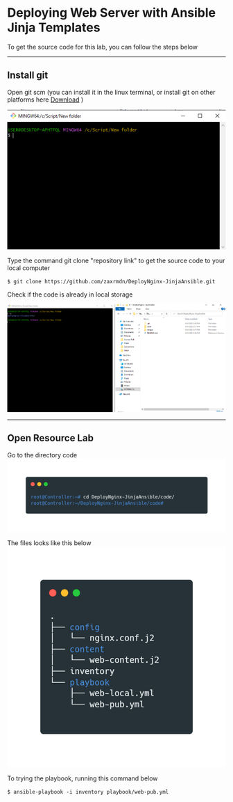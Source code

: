 # Deploying Web Server with Ansible Jinja Templates

To get the source code for this lab, you can follow the steps below

---
## Install git

Open git scm (you can install it in the linux terminal, or install git on other platforms here [Download](https://git-scm.com/downloads) )

![This is an image](./picture/git-bash.png)

Type the command git clone "repository link" to get the source code to your local computer
```
$ git clone https://github.com/zaxrmdn/DeployNginx-JinjaAnsible.git
```

Check if the code is already in local storage

![This is an image](./picture/code-exists.png)

---
## Open Resource Lab

Go to the directory code
![This is an image](./picture/carbon-(10).png)


The files looks like this below
![This is an image](./picture/carbon-(11).png)

To trying the playbook, running this command below
```
$ ansible-playbook -i inventory playbook/web-pub.yml
```
